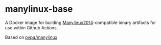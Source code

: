 # manylinux-base

A Docker image for building [Manylinux2014](https://www.python.org/dev/peps/pep-0599/)-compatible binary
artifacts for use within Github Actions.

Based on [pypa/manylinux](https://github.com/pypa/manylinux/)
